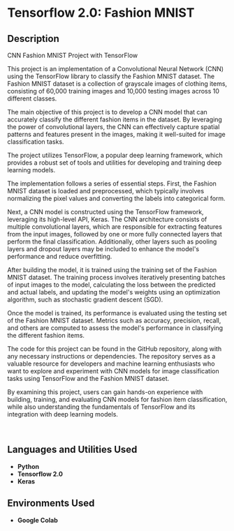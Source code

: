 <h1>Tensorflow 2.0:  Fashion MNIST</h1>


<h2>Description</h2>
CNN Fashion MNIST Project with TensorFlow

This project is an implementation of a Convolutional Neural Network (CNN) using the TensorFlow library to classify the Fashion MNIST dataset. The Fashion MNIST dataset is a collection of grayscale images of clothing items, consisting of 60,000 training images and 10,000 testing images across 10 different classes.

The main objective of this project is to develop a CNN model that can accurately classify the different fashion items in the dataset. By leveraging the power of convolutional layers, the CNN can effectively capture spatial patterns and features present in the images, making it well-suited for image classification tasks.

The project utilizes TensorFlow, a popular deep learning framework, which provides a robust set of tools and utilities for developing and training deep learning models.

The implementation follows a series of essential steps. First, the Fashion MNIST dataset is loaded and preprocessed, which typically involves normalizing the pixel values and converting the labels into categorical form.

Next, a CNN model is constructed using the TensorFlow framework, leveraging its high-level API, Keras. The CNN architecture consists of multiple convolutional layers, which are responsible for extracting features from the input images, followed by one or more fully connected layers that perform the final classification. Additionally, other layers such as pooling layers and dropout layers may be included to enhance the model's performance and reduce overfitting.

After building the model, it is trained using the training set of the Fashion MNIST dataset. The training process involves iteratively presenting batches of input images to the model, calculating the loss between the predicted and actual labels, and updating the model's weights using an optimization algorithm, such as stochastic gradient descent (SGD).

Once the model is trained, its performance is evaluated using the testing set of the Fashion MNIST dataset. Metrics such as accuracy, precision, recall, and others are computed to assess the model's performance in classifying the different fashion items.

The code for this project can be found in the GitHub repository, along with any necessary instructions or dependencies. The repository serves as a valuable resource for developers and machine learning enthusiasts who want to explore and experiment with CNN models for image classification tasks using TensorFlow and the Fashion MNIST dataset.

By examining this project, users can gain hands-on experience with building, training, and evaluating CNN models for fashion item classification, while also understanding the fundamentals of TensorFlow and its integration with deep learning models.






<br />


<h2>Languages and Utilities Used</h2>

- <b>Python</b> 
- <b>Tensorflow 2.0</b>
- <b>Keras</b>

<h2>Environments Used </h2>

- <b>Google Colab</b> 



<!--
 ```diff
- text in red
+ text in green
! text in orange
# text in gray
@@ text in purple (and bold)@@
```
--!>
